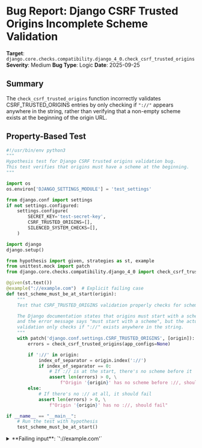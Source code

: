 # Bug Report: Django CSRF Trusted Origins Incomplete Scheme Validation

**Target**: `django.core.checks.compatibility.django_4_0.check_csrf_trusted_origins`
**Severity**: Medium
**Bug Type**: Logic
**Date**: 2025-09-25

## Summary

The `check_csrf_trusted_origins` function incorrectly validates CSRF_TRUSTED_ORIGINS entries by only checking if `"://"` appears anywhere in the string, rather than verifying that a non-empty scheme exists at the beginning of the origin URL.

## Property-Based Test

```python
#!/usr/bin/env python3
"""
Hypothesis test for Django CSRF trusted origins validation bug.
This test verifies that origins must have a scheme at the beginning.
"""

import os
os.environ['DJANGO_SETTINGS_MODULE'] = 'test_settings'

from django.conf import settings
if not settings.configured:
    settings.configure(
        SECRET_KEY='test-secret-key',
        CSRF_TRUSTED_ORIGINS=[],
        SILENCED_SYSTEM_CHECKS=[],
    )

import django
django.setup()

from hypothesis import given, strategies as st, example
from unittest.mock import patch
from django.core.checks.compatibility.django_4_0 import check_csrf_trusted_origins

@given(st.text())
@example("://example.com")  # Explicit failing case
def test_scheme_must_be_at_start(origin):
    """
    Test that CSRF_TRUSTED_ORIGINS validation properly checks for scheme at start.

    The Django documentation states that origins must start with a scheme,
    and the error message says "must start with a scheme", but the actual
    validation only checks if "://" exists anywhere in the string.
    """
    with patch('django.conf.settings.CSRF_TRUSTED_ORIGINS', [origin]):
        errors = check_csrf_trusted_origins(app_configs=None)

        if '://' in origin:
            index_of_separator = origin.index('://')
            if index_of_separator == 0:
                # If :// is at the start, there's no scheme before it
                assert len(errors) > 0, \
                    f"Origin '{origin}' has no scheme before ://, should fail"
        else:
            # If there's no :// at all, it should fail
            assert len(errors) > 0, \
                f"Origin '{origin}' has no ://, should fail"

if __name__ == "__main__":
    # Run the test with hypothesis
    test_scheme_must_be_at_start()
```

<details>

<summary>
**Failing input**: `'://example.com'`
</summary>
```
============================= test session starts ==============================
platform linux -- Python 3.13.2, pytest-8.4.1, pluggy-1.5.0 -- /home/npc/miniconda/bin/python3
cachedir: .pytest_cache
hypothesis profile 'default'
rootdir: /home/npc/pbt/agentic-pbt/worker_/44
plugins: anyio-4.9.0, hypothesis-6.139.1, asyncio-1.2.0, langsmith-0.4.29
asyncio: mode=Mode.STRICT, debug=False, asyncio_default_fixture_loop_scope=None, asyncio_default_test_loop_scope=function
collecting ... collected 1 item

hypo.py::test_scheme_must_be_at_start FAILED                             [100%]

=================================== FAILURES ===================================
_________________________ test_scheme_must_be_at_start _________________________
hypo.py:26: in test_scheme_must_be_at_start
    @example("://example.com")  # Explicit failing case
                   ^^^
/home/npc/miniconda/lib/python3.13/site-packages/hypothesis/core.py:1613: in _raise_to_user
    raise the_error_hypothesis_found
hypo.py:42: in test_scheme_must_be_at_start
    assert len(errors) > 0, \
E   AssertionError: Origin '://example.com' has no scheme before ://, should fail
E   assert 0 > 0
E    +  where 0 = len([])
E   Falsifying explicit example: test_scheme_must_be_at_start(
E       origin='://example.com',
E   )
=========================== short test summary info ============================
FAILED hypo.py::test_scheme_must_be_at_start - AssertionError: Origin '://exa...
============================== 1 failed in 0.19s ===============================
```
</details>

## Reproducing the Bug

```python
#!/usr/bin/env python3
"""
Minimal reproduction of Django CSRF trusted origins validation bug.
This demonstrates that origins without a proper scheme are incorrectly accepted.
"""

import os
os.environ['DJANGO_SETTINGS_MODULE'] = 'test_settings'

from django.conf import settings
if not settings.configured:
    settings.configure(
        SECRET_KEY='test-secret-key',
        CSRF_TRUSTED_ORIGINS=[],
        SILENCED_SYSTEM_CHECKS=[],
    )

import django
django.setup()

from unittest.mock import patch
from django.core.checks.compatibility.django_4_0 import check_csrf_trusted_origins

# Test cases that should all produce errors
test_cases = [
    '://example.com',          # No scheme before ://
    'example.com://foo',       # Scheme not at start
    'example://com',           # :// in middle but not a valid URL format
    '://',                     # Just the separator
]

# Test case that should NOT produce an error
valid_cases = [
    'https://example.com',     # Proper scheme at start
    'http://localhost:8000',   # Proper scheme with port
]

print("=" * 60)
print("Django CSRF Trusted Origins Validation Bug Demonstration")
print("=" * 60)
print()

print("Testing INVALID origins that SHOULD produce errors:")
print("-" * 50)
for origin in test_cases:
    with patch('django.conf.settings.CSRF_TRUSTED_ORIGINS', [origin]):
        errors = check_csrf_trusted_origins(app_configs=None)
        if len(errors) == 0:
            print(f"❌ BUG: '{origin}' - NO ERROR (should fail validation)")
        else:
            print(f"✓ OK: '{origin}' - ERROR generated as expected")
print()

print("Testing VALID origins that should NOT produce errors:")
print("-" * 50)
for origin in valid_cases:
    with patch('django.conf.settings.CSRF_TRUSTED_ORIGINS', [origin]):
        errors = check_csrf_trusted_origins(app_configs=None)
        if len(errors) == 0:
            print(f"✓ OK: '{origin}' - No error as expected")
        else:
            print(f"❌ UNEXPECTED: '{origin}' - ERROR generated")
            print(f"   Error: {errors[0].msg}")

print()
print("=" * 60)
print("CONCLUSION: The validation accepts malformed origins with '://'")
print("anywhere in the string, even without a proper scheme at the start.")
print("=" * 60)
```

<details>

<summary>
Validation incorrectly accepts malformed origins
</summary>
```
============================================================
Django CSRF Trusted Origins Validation Bug Demonstration
============================================================

Testing INVALID origins that SHOULD produce errors:
--------------------------------------------------
❌ BUG: '://example.com' - NO ERROR (should fail validation)
❌ BUG: 'example.com://foo' - NO ERROR (should fail validation)
❌ BUG: 'example://com' - NO ERROR (should fail validation)
❌ BUG: '://' - NO ERROR (should fail validation)

Testing VALID origins that should NOT produce errors:
--------------------------------------------------
✓ OK: 'https://example.com' - No error as expected
✓ OK: 'http://localhost:8000' - No error as expected

============================================================
CONCLUSION: The validation accepts malformed origins with '://'
anywhere in the string, even without a proper scheme at the start.
============================================================
```
</details>

## Why This Is A Bug

The validation function at line 10 of `/django/core/checks/compatibility/django_4_0.py` only checks `if "://" not in origin`, which fails to enforce the documented requirement that origins "must start with a scheme". This contradicts:

1. **The error message itself** (lines 13-15) which explicitly states: "As of Django 4.0, the values in the CSRF_TRUSTED_ORIGINS setting **must start with a scheme** (usually http:// or https://)"

2. **Django's official documentation** which requires origins to include "the full URL scheme and domain" with examples like `'https://subdomain.example.com'`

3. **The intended security behavior** where Django's CSRF middleware uses `urlsplit()` to parse these origins. When given malformed origins:
   - `'://example.com'` is parsed with empty scheme and netloc, treating the whole string as a path
   - `'example.com://foo'` is parsed with 'example.com' as the scheme and 'foo' as the netloc
   - This causes the CSRF protection to potentially fail or behave unexpectedly

The validation accepts any string containing `"://"` regardless of position or whether a valid scheme precedes it. This allows developers to unknowingly misconfigure CSRF protection without receiving the intended warning.

## Relevant Context

The bug exists in Django's compatibility check system introduced in Django 4.0 to help developers migrate from the previous format (domain-only) to the new format (scheme + domain). The check was meant to catch configurations like `'example.com'` and suggest `'https://example.com'`, but its implementation is too permissive.

Django's CSRF middleware relies on properly formatted origins to correctly identify trusted sources for unsafe HTTP methods (POST, PUT, DELETE, etc.). Malformed origins could lead to:
- CSRF protection being bypassed if the malformed origin matches incoming requests unexpectedly
- CSRF protection being too restrictive if the malformed origin never matches legitimate requests
- Silent failures where developers believe their configuration is correct but it's not working as intended

Relevant Django source code location: `/django/core/checks/compatibility/django_4_0.py`

## Proposed Fix

```diff
--- a/django/core/checks/compatibility/django_4_0.py
+++ b/django/core/checks/compatibility/django_4_0.py
@@ -7,7 +7,10 @@ from .. import Error, Tags, register
 def check_csrf_trusted_origins(app_configs, **kwargs):
     errors = []
     for origin in settings.CSRF_TRUSTED_ORIGINS:
-        if "://" not in origin:
+        # Check if :// exists and has a non-empty scheme before it
+        separator_index = origin.find("://")
+        # Origin must contain :// and have at least one character before it
+        if separator_index <= 0:
             errors.append(
                 Error(
                     "As of Django 4.0, the values in the CSRF_TRUSTED_ORIGINS "
```